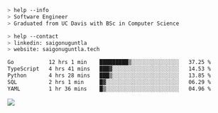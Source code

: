 ```bash
> help --info
> Software Engineer
> Graduated from UC Davis with BSc in Computer Science
```

```bash
> help --contact
> linkedin: saigonuguntla
> website: saigonuguntla.tech
```

<!--START_SECTION:waka-->

```txt
Go           12 hrs 1 min    █████████▒░░░░░░░░░░░░░░░   37.25 %
TypeScript   4 hrs 41 mins   ███▓░░░░░░░░░░░░░░░░░░░░░   14.53 %
Python       4 hrs 28 mins   ███▒░░░░░░░░░░░░░░░░░░░░░   13.85 %
SQL          2 hrs 1 min     █▓░░░░░░░░░░░░░░░░░░░░░░░   06.29 %
YAML         1 hr 36 mins    █▒░░░░░░░░░░░░░░░░░░░░░░░   04.96 %
```

<!--END_SECTION:waka-->

![](https://komarev.com/ghpvc/?username=saigonu&color=6A8AFF)
